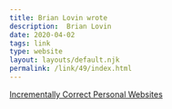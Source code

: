 ```yaml
---
title: Brian Lovin wrote
description:  Brian Lovin
date: 2020-04-02
tags: link
type: website
layout: layouts/default.njk
permalink: /link/49/index.html
---
```


[Incrementally Correct Personal Websites](https://brianlovin.com/overthought/incrementally-correct-personal-websites)
